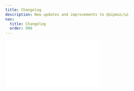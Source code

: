 ```yaml
---
title: Changelog
description: New updates and improvements to @aipmui/ui
nav:
  title: Changelog
  order: 999
---
```


<embed src="../CHANGELOG.md"></embed>
